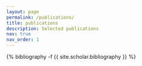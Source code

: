 ```yaml
---
layout: page
permalink: /publications/
title: publications
description: Selected publications
nav: true
nav_order: 1
---
```

<!-- _pages/publications.md -->
<div class="publications">

{% bibliography -f {{ site.scholar.bibliography }} %}

</div>
